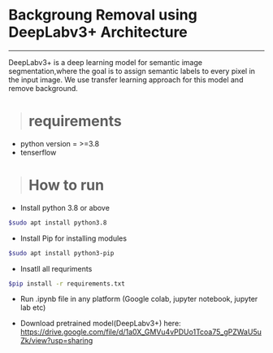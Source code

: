 # Backgroung Removal using DeepLabv3+ Architecture

<hr>

DeepLabv3+ is a deep learning model for semantic image segmentation,where the goal is to assign semantic labels to every pixel in the input image.
We use transfer learning approach for this model and remove background.

> # requirements

- python version = >=3.8
- tenserflow

> # How to  run

- Install python 3.8 or above 

```bash 
$sudo apt install python3.8
```

- Install Pip for installing modules

```bash 
$sudo apt install python3-pip
```

- Insatll all requriments

```bash 
$pip install -r requirements.txt
```

- Run .ipynb file in any platform (Google colab, jupyter notebook, jupyter lab etc)

- Download pretrained model(DeepLabv3+) here: https://drive.google.com/file/d/1a0X_GMVu4vPDUo1Tcoa75_gPZWaU5uZk/view?usp=sharing